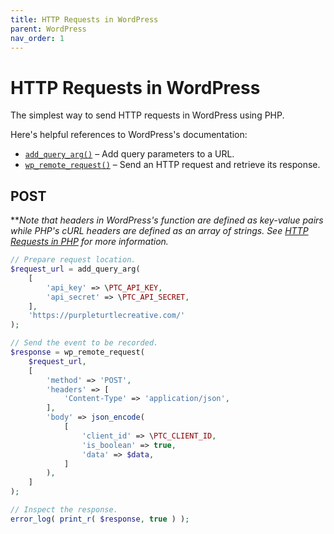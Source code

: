 ```yaml
---
title: HTTP Requests in WordPress
parent: WordPress
nav_order: 1
---
```


# HTTP Requests in WordPress

The simplest way to send HTTP requests in WordPress using PHP.

Here's helpful references to WordPress's documentation:

- [`add_query_arg()`](https://developer.wordpress.org/reference/functions/add_query_arg/) – Add query parameters to a URL.
- [`wp_remote_request()`](https://developer.wordpress.org/reference/functions/wp_remote_request/) – Send an HTTP request and retrieve its response.

## POST

***Note that headers in WordPress's function are defined as key-value pairs while PHP's cURL headers are defined as an array of strings. See [HTTP Requests in PHP](https://notes.purpleturtlecreative.com/php/http-requests/) for more information.*

```php
// Prepare request location.
$request_url = add_query_arg(
	[
		'api_key' => \PTC_API_KEY,
		'api_secret' => \PTC_API_SECRET,
	],
	'https://purpleturtlecreative.com/'
);

// Send the event to be recorded.
$response = wp_remote_request(
	$request_url,
	[
		'method' => 'POST',
		'headers' => [
			'Content-Type' => 'application/json',
		],
		'body' => json_encode(
			[
				'client_id' => \PTC_CLIENT_ID,
				'is_boolean' => true,
				'data' => $data,
			]
		),
	]
);

// Inspect the response.
error_log( print_r( $response, true ) );
```

